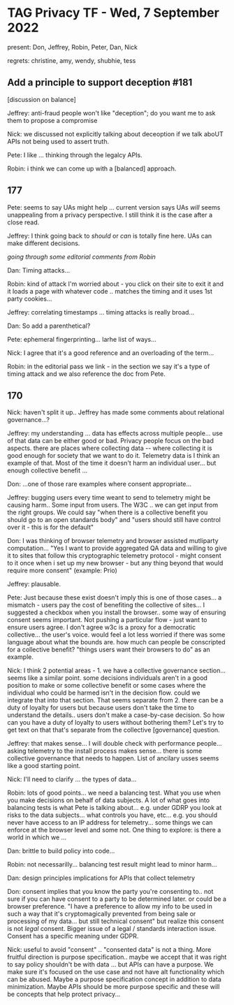 # TAG Privacy TF - Wed, 7 September 2022

present: Don, Jeffrey, Robin, Peter, Dan, Nick

regrets: christine, amy, wendy, shubhie, tess


## Add a principle to support deception #181

[discussion on balance]

Jeffrey: anti-fraud people won't like "deception"; do you want me to ask them to propose a compromise

Nick: we discussed not explicitly talking about deceoption if we talk aboUT APIs not being used to assert truth.

Pete: I like ... thinking through the legalcy APIs.

Robin: i think we can come up with a [balanced] approach.

## 177

Pete: seems to say UAs might help ... current version says UAs *will* seems unappealing from a privacy perspective.  I still think it is the case after a close read.

Jeffrey: I think going back to *should* or *can* is totally fine here.  UAs can make different decisions.

*going through some editorial comments from Robin*

Dan: Timing attacks...

Robin: kind of attack I'm worried about - you click on their site to exit it and it loads a page with whatever code .. matches the timing and it uses 1st party cookies...

Jeffrey: correlating timestamps ...  timing attacks is really broad...

Dan: So add a parenthetical?

Pete: ephemeral fingerprinting... larhe list of ways... 

Nick: I agree that it's a good reference and an overloading of the term...

Robin: in the editorial pass we link - in the section we say it's a type of timing attack and we also reference the doc from Pete.

## 170

Nick: haven't split it up.. Jeffrey has made some comments about relational governance...?

Jeffrey: my understanding ... data has effects across multiple people... use of that data can be either good or bad.  Privacy people focus on the bad aspects.  there are places where collecting data -- where collecting it is good enough for society that we want to do it.  Telemetry data is I think an example of that. Most of the time it doesn't harm an individual user... but enough collective benefit ... 

Don: ...one of those rare examples where consent appropriate...

Jeffrey: bugging users every time weant to send to telemetry might be causing harm.. Some input from users. The W3C .. we can get input from the right groups.  We could say "when there is a collective benefit you should go to an open standards body" and "users should still have control over it - this is for the default"

Don: I was thinking of browser telemetry and browser assisted mutliparty computation...  "Yes I want to provide aggregated QA data and willing to give it to sites that follow this cryptographic telemetry protocol - might consent to it once when i set up my new browser - but any thing beyond that  would require more consent" (example: Prio)

Jeffrey: plausable.

Pete: Just because these exist doesn't imply this is one of those cases... a mismatch - users pay the cost of benefiting the collective of sites... I suggested a checkbox when you install the browser..  some way of ensuring consent seems important.  Not pushing a particular flow - just want to ensure users agree. I don't agree w3c is a proxy for a democratic collective... the user's voice.  would feel a lot less worried if there was some language about what the bounds are.  how much can people be conscripted for a collective benefit? "things users want their browsers to do" as an example.

Nick: I think 2 potential areas - 1. we have a collective governance section... seems like a similar point. some decisions individuals aren't in a good position to make or some collective benefit or some cases where the individual who could be harmed isn't in the decision flow. could we integrate that into that section. That seems separate from 2. there can be a duty of loyalty for users but because users don't take the time to understand the details.. users don't make a case-by-case decision. So how can you have a duty of loyalty to users without bothering them? Let's try to get text on that that's separate from the collective [governance] question.

Jeffrey: that makes sense... I will double check with performance people... asking telemetry to the install process makes sense... there is some collective governance that needs to happen.  List of ancilary usses seems like a good starting point.  

Nick: I'll need to clarify ... the types of data... 

Robin: lots of good points... we need a balancing test.  What you use when you make decisions on behalf of data subjects.  A lot of what goes into balancing tests is what Pete is talking about... e.g. under GDRP you look at risks to the data subjects... what controls you have, etc... e.g. you should never have access to an IP address for telemetry... some things we can enforce at the browser level and some not. One thing to explore: is there a world in which we ...

Dan: brittle to build policy into code...

Robin: not necessarilly... balancing test result might lead to minor harm... 

Dan: design principles implications for APIs that collect telemetry

Don: consent implies that you know the party you're consenting to.. not sure if you can have consent to a party to be determined later. or could be a browser preference. "I have a preference to allow my info to be used in such a way that it's cryptomagically prevented from being sale or processing of my data... but still technical consent" but realize this consent is not *legal* consent. Bigger issue of a legal / standards interaction issue. Consent has a specific meaning under GDPR.

Nick: useful to avoid "consent" .. "consented data" is not a thing. More fruitful direction is purpose specification.. maybe we accept that it was right to say policy shouldn't be with data ... but APIs can have a purpose.  We make sure it's focused on the use case and not have alt functionality which can be abused. Maybe a purpose specification concept in addition to data minimization.  Maybe APIs should be more purpose specific and these will be concepts that help protect privacy...

